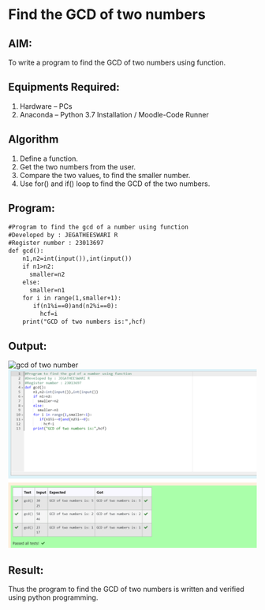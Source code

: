 # Find the GCD of two numbers

## AIM:
To write a program to find the GCD of two numbers using function.

## Equipments Required:
1. Hardware – PCs
2. Anaconda – Python 3.7 Installation / Moodle-Code Runner

## Algorithm
1. Define a function.
2. Get the two numbers from the user.
3. Compare the two values, to find the smaller number.
4. Use for() and if() loop to find the GCD of the two numbers.

## Program:
```
#Program to find the gcd of a number using function
#Developed by : JEGATHEESWARI R
#Register number : 23013697
def gcd():
    n1,n2=int(input()),int(input())
    if n1>n2:
      smaller=n2
    else:
      smaller=n1
    for i in range(1,smaller+1):
       if(n1%i==0)and(n2%i==0):
         hcf=i
    print("GCD of two numbers is:",hcf)
```

## Output:
![gcd of two number](gcd.png)
![output](<Screenshot 2023-12-21 191308.png>)

## Result:
Thus the program to find the GCD of two numbers is written and verified using python programming.
